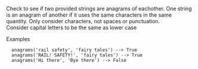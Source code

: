 Check to see if two provided strings are anagrams of eachother.
One string is an anagram of another if it uses the same characters
in the same quantity. Only consider characters, not spaces or punctuation.  
Consider capital letters to be the same as lower case


Examples

```
  anagrams('rail safety', 'fairy tales') --> True
  anagrams('RAIL! SAFETY!', 'fairy tales') --> True
  anagrams('Hi there', 'Bye there') --> False
```
